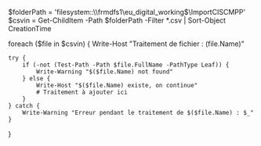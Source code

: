 $folderPath = 'filesystem::\\frmdfs1\eu_digital_working$\ImportCISCMPP'
$csvin = Get-ChildItem -Path $folderPath -Filter *.csv | Sort-Object CreationTime

foreach ($file in $csvin) {
    Write-Host "Traitement de fichier : $($file.Name)"

    try {
        if (-not (Test-Path -Path $file.FullName -PathType Leaf)) {
            Write-Warning "$($file.Name) not found"
        } else {
            Write-Host "$($file.Name) existe, on continue"
            # Traitement à ajouter ici
        }
    } catch {
        Write-Warning "Erreur pendant le traitement de $($file.Name) : $_"
    }
}
